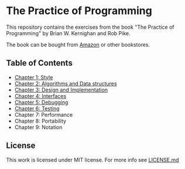 # The Practice of Programming

This repository contains the exercises from the book "The Practice of Programming" by Brian W. Kernighan and Rob Pike.

The book can be bought from [Amazon](https://www.amazon.de/-/en/Brian-W-Kernighan-ebook/dp/B00HU50A12/) or other bookstores.

## Table of Contents

- [Chapter 1: Style](chapter-1)
- [Chapter 2: Algorithms and Data structures](chapter-2)
- [Chapter 3: Design and Implementation](chapter-3)
- [Chapter 4: Interfaces](chapter-4)
- [Chapter 5: Debugging](chapter-5)
- [Chapter 6: Testing](chapter-6)
- Chapter 7: Performance
- Chapter 8: Portability
- Chapter 9: Notation

## License

This work is licensed under MIT license. For more info see [LICENSE.md](LICENSE.md)
